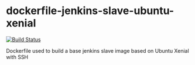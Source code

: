 # dockerfile-jenkins-slave-ubuntu-xenial

[![Build Status](https://travis-ci.org/infOpen/dockerfile-jenkins-slave-ubuntu-xenial.svg?branch=master)](https://travis-ci.org/infOpen/dockerfile-jenkins-slave-ubuntu-xenial)

Dockerfile used to build a base jenkins slave image based on Ubuntu Xenial with SSH
